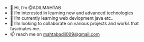 - 👋 Hi, I’m @ADILMAHTAB
- 👀 I’m interested in learning new and advanced technologies
- 🌱 I’m currently learning web devlopment java etc..
- 💞️ I’m looking to collaborate on various projects and works that fascinates me..
- 📫 reach me on mahtabadil009@gmail.com

<!---
ADILMAHTAB/ADILMAHTAB is a ✨ special ✨ repository because its `README.md` (this file) appears on your GitHub profile.
You can click the Preview link to take a look at your changes.
--->
